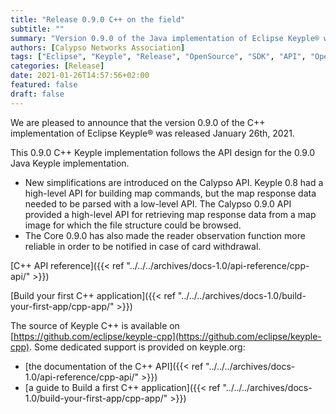 ```yaml
---
title: "Release 0.9.0 C++ on the field"
subtitle: ""
summary: "Version 0.9.0 of the Java implementation of Eclipse Keyple® was released January 26, 2021."
authors: [Calypso Networks Association]
tags: ["Eclipse", "Keyple", "Release", "OpenSource", "SDK", "API", "OpenSolutions", "Ticketing", "MaaS", "CNA"]
categories: [Release]
date: 2021-01-26T14:57:56+02:00
featured: false
draft: false
---
```


We are pleased to announce that the version 0.9.0 of the C++ implementation of Eclipse Keyple® was released January 26th, 2021.

This 0.9.0 C++ Keyple implementation follows the API design for the 0.9.0 Java Keyple implementation.
 - New simplifications are introduced on the Calypso API. Keyple 0.8 had a high-level API for building map commands, but the map response data needed to be parsed with a low-level API. The Calypso 0.9.0 API provided a high-level API for retrieving map response data from a map image for which the file structure could be browsed.
 - The Core 0.9.0 has also made the reader observation function more reliable in order to be notified in case of card withdrawal.  

[C++ API reference]({{< ref "../../../archives/docs-1.0/api-reference/cpp-api/" >}})

[Build your first C++ application]({{< ref "../../../archives/docs-1.0/build-your-first-app/cpp-app/" >}})


The source of Keyple C++ is available on [https://github.com/eclipse/keyple-cpp](https://github.com/eclipse/keyple-cpp).
Some dedicated support is provided on keyple.org:
 - [the documentation of the C++ API]({{< ref "../../../archives/docs-1.0/api-reference/cpp-api/" >}})
 - [a guide to Build a first C++ application]({{< ref "../../../archives/docs-1.0/build-your-first-app/cpp-app/" >}})
